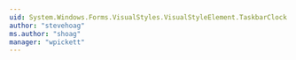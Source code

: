 ```yaml
---
uid: System.Windows.Forms.VisualStyles.VisualStyleElement.TaskbarClock
author: "stevehoag"
ms.author: "shoag"
manager: "wpickett"
---
```

